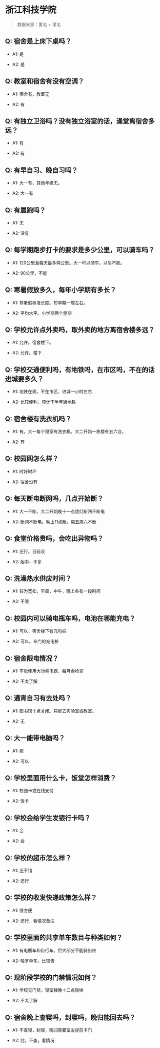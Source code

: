 # 浙江科技学院

> 数据来源：匿名 + 匿名

## Q: 宿舍是上床下桌吗？

- A1: 是

- A2: 是

## Q: 教室和宿舍有没有空调？

- A1: 宿舍有，教室无

- A2: 有

## Q: 有独立卫浴吗？没有独立浴室的话，澡堂离宿舍多远？

- A1: 有

- A2: 有

## Q: 有早自习、晚自习吗？

- A1: 大一有，其他年级无。

- A2: 大一有

## Q: 有晨跑吗？

- A1: 无

- A2: 没有

## Q: 每学期跑步打卡的要求是多少公里，可以骑车吗？

- A1: 120公里且每天最多两公里。大一可以骑车。以后不能。

- A2: 90公里，不能

## Q: 寒暑假放多久，每年小学期有多长？

- A1: 寒暑假标准长度。短学期一周左右。

- A2: 平均水平。小学期两个星期

## Q: 学校允许点外卖吗，取外卖的地方离宿舍楼多远？

- A1: 允许。宿舍楼下。

- A2: 允许。楼下

## Q: 学校交通便利吗，有地铁吗，在市区吗，不在的话进城要多久？

- A1: 地铁在建。不在市区，进城一小时左右

- A2: 比较便利，预计下半年通地铁

## Q: 宿舍楼有洗衣机吗？

- A1: 有。大一每个寝室有洗衣机。大二开始一栋楼有五六台。

- A2: 有

## Q: 校园网怎么样？

- A1: 时好时坏

- A2: 宿舍没有

## Q: 每天断电断网吗，几点开始断？

- A1: 大一不断。大二开始晚十一点熄灯断网不断电

- A2: 断网不断电。晚上11点断。周五周六不断

## Q: 食堂价格贵吗，会吃出异物吗？

- A1: 还行。目前没

- A2: 始中，不多

## Q: 洗澡热水供应时间？

- A1: 较为宽松，早晨，中午，晚上各有一段时间

- A2: 不限

## Q: 校园内可以骑电瓶车吗，电池在哪能充电？

- A1: 可以，宿舍楼下有充电桩

- A2: 可以。专门的充电桩

## Q: 宿舍限电情况？

- A1: 不能使用大功率电器，每月会检查

- A2: 不太了解

## Q: 通宵自习有去处吗？

- A1: 图书馆十点关闭。只能去实验室或教室。

- A2: 无

## Q: 大一能带电脑吗？

- A1: 能

- A2: 可以

## Q: 学校里面用什么卡，饭堂怎样消费？

- A1: 校园卡或在线支付

- A2: 饭卡

## Q: 学校会给学生发银行卡吗？

- A1: 会

- A2: 会

## Q: 学校的超市怎么样？

- A1: 还不错

- A2: 还行

## Q: 学校的收发快递政策怎么样？

- A1: 很方便

- A2: 还行，看情况备注

## Q: 学校里面的共享单车数目与种类如何？

- A1: 有电瓶车和自行车。但大部分不能骑出校

- A2: 哈罗单车。比较贵

## Q: 现阶段学校的门禁情况如何？

- A1: 学校无门禁。寝室楼晚十二点锁掉

- A2: 不太了解

## Q: 宿舍晚上查寝吗，封寝吗，晚归能回去吗？

- A1: 不查寝，封寝，晚归需要室友提前卡门

- A2: 封。不查，看情况

